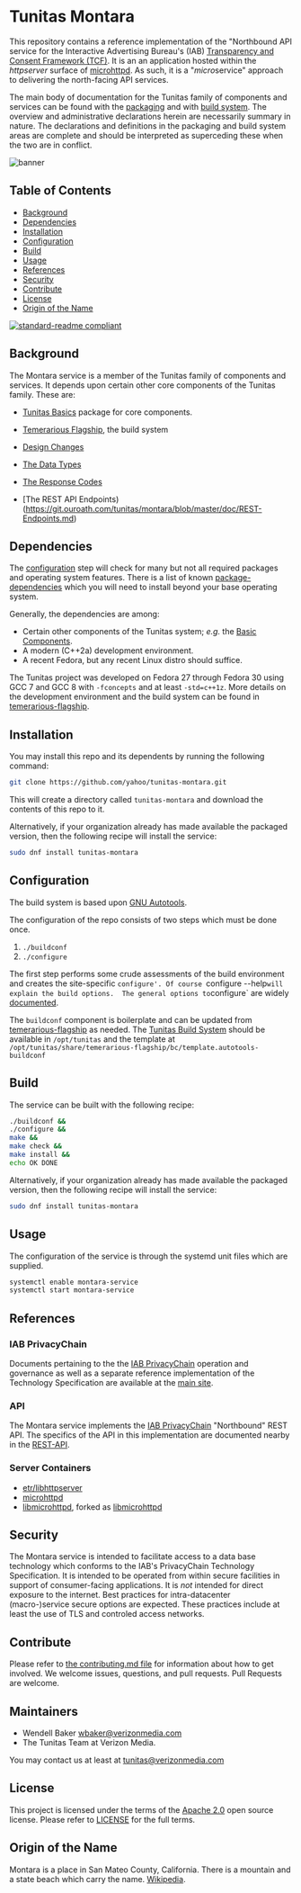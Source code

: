 # Tunitas Montara

This repository contains a reference implementation of the "Northbound API service for the Interactive Advertising Bureau's (IAB) [Transparency and Consent Framework (TCF)](https://github.com/InteractiveAdvertisingBureau/GDPR-Transparency-and-Consent-Framework). It is an an application hosted within the <em>httpserver</em> surface of [microhttpd](https://www.gnu.org/software/libmicrohttpd/).  As such, it is a "<em>micro</em>service" approach to delivering the north-facing API services.

The main body of documentation for the Tunitas family of components and services can be found with the [packaging](https://github.com/yahoo/tunitas-packaging) and with [build system](https://github.com/yahoo/temerarious-flagship]).  The overview and administrative declarations herein are necessarily summary in nature. The declarations and definitions in the packaging and build system areas are complete and should be interpreted as superceding these when the two are in conflict.

![banner](logo.png)

## Table of Contents

- [Background](#background)
- [Dependencies](#dependencies)
- [Installation](#installation)
- [Configuration](#configuration)
- [Build](#build)
- [Usage](#usage)
- [References](#references)
- [Security](#security)
- [Contribute](#contribute)
- [License](#license)
- [Origin of the Name](#Origin_of_the_name)

[![standard-readme compliant](https://img.shields.io/badge/readme%20style-standard-brightgreen.svg?style=flat-square)](https://github.com/RichardLitt/standard-readme)

## Background

The Montara service is a member of the Tunitas family of components and services. It depends upon certain other core components of the Tunitas family.  These are:
  * [Tunitas Basics](https://github.com/yahoo/tunitas-basics) package for core components.
  * [Temerarious Flagship](https://github.com/yahoo/temerarious-flagship), the build system

* [Design Changes](https://git.ouroath.com/tunitas/montara/blob/master/doc/Design-Changes.md)
* [The Data Types](https://git.ouroath.com/tunitas/montara/blob/master/doc/Data-Types.md)
* [The Response Codes](https://git.ouroath.com/tunitas/montara/blob/master/doc/Response-Codes.md)
* [The REST API Endpoints)(https://git.ouroath.com/tunitas/montara/blob/master/doc/REST-Endpoints.md)

## Dependencies

The [configuration](#configuration) step will check for many but not all required packages and operating system features.  There is a list of known [package-dependencies](https://github.com/yahoo/tunitas-montara/blob/master/PACKAGES.md) which you will need to install beyond your base operating system.

Generally, the dependencies are among:
- Certain other components of the Tunitas system; <em>e.g.</em> the [Basic Components](https://github.com/yahoo/tunitas-basic).
- A modern (C++2a) development environment.
- A recent Fedora, but any recent Linux distro should suffice.

The Tunitas project was developed on Fedora 27 through Fedora 30 using GCC 7 and GCC 8 with `-fconcepts` and at least `-std=c++1z`.  More details on the development environment and the build system can be found in [temerarious-flagship](https://github.com/yahoo/temerarious-flagship/blob/master/README.md).

## Installation

You may install this repo and its dependents by running the following command:

``` bash
git clone https://github.com/yahoo/tunitas-montara.git
```

This will create a directory called `tunitas-montara` and download the contents of this repo to it.

Alternatively, if your organization already has made available the packaged version, then the following recipe will install the service:

``` bash
sudo dnf install tunitas-montara
```

## Configuration

The build system is based upon [GNU Autotools](https://www.gnu.org/software/automake/manual/html_node/index.html).

The configuration of the repo consists of two steps which must be done once.
1. `./buildconf`
2. `./configure`

The first step performs some crude assessments of the build environment and creates the site-specific `configure'. Of course `configure --help` will explain the build options.  The general options to `configure` are widely [documented](https://www.gnu.org/prep/standards/html_node/Configuration.html).

The `buildconf` component is boilerplate and can be updated from [temerarious-flagship](https://github.com/yahoo/temerarious-flagship/blob/master/bc/template.autotools-buildconf) as needed.  The [Tunitas Build System](https://github.com/yahoo/temerarious-flagship) should be available in `/opt/tunitas` and the template at `/opt/tunitas/share/temerarious-flagship/bc/template.autotools-buildconf`

## Build

The service can be built with the following recipe:

``` bash
./buildconf &&
./configure &&
make &&
make check &&
make install &&
echo OK DONE
```

Alternatively, if your organization already has made available the packaged version, then the following recipe will install the service:

``` bash
sudo dnf install tunitas-montara
```

## Usage

The configuration of the service is through the systemd unit files which are supplied.

``` bash
systemctl enable montara-service
systemctl start montara-service
```

## References

### IAB PrivacyChain

Documents pertaining to the the [IAB PrivacyChain](https://github.com/InteractiveAdvertisingBureau/PrivacyChain) operation and governance as well as a separate reference implementation of the Technology Specification are available at the [main site](https://github.com/InteractiveAdvertisingBureau).

### API

The Montara service implements the [IAB PrivacyChain](https://github.com/Interactive-Advertising-Bureau/PrivacyChain) "Northbound" REST API.  The specifics of the API in this implementation are documented nearby in the [REST-API](https://github.com/yahoo/tunitas-montara/blob/master/REST-API.md).

### Server Containers

* [etr/libhttpserver](https://github.com/etr/libhttpserver)
* [microhttpd](https://www.gnu.org/software/libmicrohttpd/)
* [libmicrohttpd](https://git.gnunet.org/libmicrohttpd.git), forked as [libmicrohttpd](https://github.com/scottjg/libmicrohttpd)

## Security

The Montara service is intended to facilitate access to a data base technology which conforms to the IAB's PrivacyChain Technology Specification. It is intended to be operated from within secure facilities in support of consumer-facing applications.  It is _not_ intended for direct exposure to the internet.  Best practices for intra-datacenter (macro-)service secure options are expected.  These practices include at least the use of TLS and controled access networks.

## Contribute

Please refer to [the contributing.md file](Contributing.md) for information about how to get involved. We welcome issues, questions, and pull requests. Pull Requests are welcome.

## Maintainers
- Wendell Baker <wbaker@verizonmedia.com>
- The Tunitas Team at Verizon Media.

You may contact us at least at <tunitas@verizonmedia.com>

## License

This project is licensed under the terms of the [Apache 2.0](LICENSE-Apache-2.0) open source license. Please refer to [LICENSE](LICENSE) for the full terms.

## Origin of the Name

Montara is a place in San Mateo County, California.  There is a mountain and a state beach which carry the name. [Wikipedia](https://en.wikipedia.org/wiki/Montara,_California).
